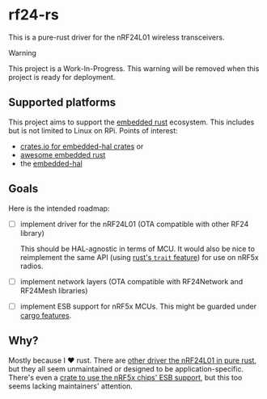 # rf24-rs
This is a pure-rust driver for the nRF24L01 wireless transceivers.

> [!warning]
> This project is a Work-In-Progress.
> This warning will be removed when this project is ready for deployment.

## Supported platforms
This project aims to support the [embedded rust][embedded-rs] ecosystem.
This includes but is not limited to Linux on RPi. Points of interest:
- [crates.io for embedded-hal crates][crates-hal] or 
- [awesome embedded rust][awesome-hal]
- the [embedded-hal][eh]

## Goals
Here is the intended roadmap:
- [ ] implement driver for the nRF24L01 (OTA compatible with other RF24 library)

   This should be HAL-agnostic in terms of MCU. It would also be nice to
   reimplement the same API (using [rust's `trait` feature][rust-traits])
   for use on nRF5x radios.
- [ ] implement network layers (OTA compatible with RF24Network and RF24Mesh libraries)
- [ ] implement ESB support for nRF5x MCUs. This might be guarded under [cargo features][cargo-feat].

## Why?
Mostly because I :heart: rust. There are [other driver the nRF24L01 in pure rust][crates-rf24],
but they all seem unmaintained or designed to be application-specific. There's even
a [crate to use the nRF5x chips' ESB support][crate-esb], but this too seems lacking
maintainers' attention.

[embedded-rs]: https://docs.rust-embedded.org/book/
[crates-hal]: https://crates.io/search?q=embedded-hal
[awesome-hal]: https://github.com/rust-embedded/awesome-embedded-rust
[eh]: https://github.com/rust-embedded/embedded-hal
[cargo-feat]: https://doc.rust-lang.org/cargo/reference/features.html
[rust-traits]: https://doc.rust-lang.org/book/ch19-03-advanced-traits.html#advanced-traits
[crates-rf24]: https://crates.io/search?q=rf24
[crate-esb]: https://crates.io/crates/esb
